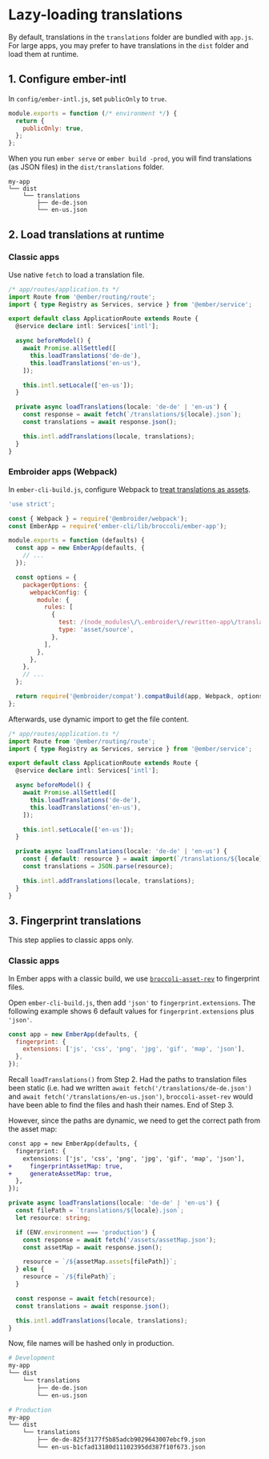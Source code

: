 # Lazy-loading translations

By default, translations in the `translations` folder are bundled with `app.js`. For large apps, you may prefer to have translations in the `dist` folder and load them at runtime.


## 1. Configure ember-intl

In `config/ember-intl.js`, set `publicOnly` to `true`.

```js
module.exports = function (/* environment */) {
  return {
    publicOnly: true,
  };
};
```

When you run `ember serve` or `ember build -prod`, you will find translations (as JSON files) in the `dist/translations` folder.

```
my-app
└── dist
    └── translations
        ├── de-de.json
        └── en-us.json
```


## 2. Load translations at runtime

### Classic apps

Use native `fetch` to load a translation file.

```ts
/* app/routes/application.ts */
import Route from '@ember/routing/route';
import { type Registry as Services, service } from '@ember/service';

export default class ApplicationRoute extends Route {
  @service declare intl: Services['intl'];

  async beforeModel() {
    await Promise.allSettled([
      this.loadTranslations('de-de'),
      this.loadTranslations('en-us'),
    ]);

    this.intl.setLocale(['en-us']);
  }

  private async loadTranslations(locale: 'de-de' | 'en-us') {
    const response = await fetch(`/translations/${locale}.json`);
    const translations = await response.json();

    this.intl.addTranslations(locale, translations);
  }
}
```


### Embroider apps (Webpack)

In `ember-cli-build.js`, configure Webpack to [treat translations as assets](https://webpack.js.org/guides/asset-modules/).

```js
'use strict';

const { Webpack } = require('@embroider/webpack');
const EmberApp = require('ember-cli/lib/broccoli/ember-app');

module.exports = function (defaults) {
  const app = new EmberApp(defaults, {
    // ...
  });

  const options = {
    packagerOptions: {
      webpackConfig: {
        module: {
          rules: [
            {
              test: /(node_modules\/\.embroider\/rewritten-app\/translations\/)(.*\.json)$/,
              type: 'asset/source',
            },
          ],
        },
      },
    },
    // ...
  };

  return require('@embroider/compat').compatBuild(app, Webpack, options);
};
```

Afterwards, use dynamic import to get the file content.

```ts
/* app/routes/application.ts */
import Route from '@ember/routing/route';
import { type Registry as Services, service } from '@ember/service';

export default class ApplicationRoute extends Route {
  @service declare intl: Services['intl'];

  async beforeModel() {
    await Promise.allSettled([
      this.loadTranslations('de-de'),
      this.loadTranslations('en-us'),
    ]);

    this.intl.setLocale(['en-us']);
  }

  private async loadTranslations(locale: 'de-de' | 'en-us') {
    const { default: resource } = await import(`/translations/${locale}.json`);
    const translations = JSON.parse(resource);

    this.intl.addTranslations(locale, translations);
  }
}
```


## 3. Fingerprint translations

This step applies to classic apps only.

### Classic apps

In Ember apps with a classic build, we use [`broccoli-asset-rev`](https://github.com/ember-cli/broccoli-asset-rev) to fingerprint files.

Open `ember-cli-build.js`, then add `'json'` to `fingerprint.extensions`. The following example shows 6 default values for `fingerprint.extensions` plus `'json'`.

```js
const app = new EmberApp(defaults, {
  fingerprint: {
    extensions: ['js', 'css', 'png', 'jpg', 'gif', 'map', 'json'],
  },
});
```

Recall `loadTranslations()` from Step 2. Had the paths to translation files been static (i.e. had we written `await fetch('/translations/de-de.json')` and `await fetch('/translations/en-us.json')`, `broccoli-asset-rev` would have been able to find the files and hash their names. End of Step 3.

However, since the paths are dynamic, we need to get the correct path from the asset map:

```diff
const app = new EmberApp(defaults, {
  fingerprint: {
    extensions: ['js', 'css', 'png', 'jpg', 'gif', 'map', 'json'],
+     fingerprintAssetMap: true,
+     generateAssetMap: true,
  },
});
```

```ts
private async loadTranslations(locale: 'de-de' | 'en-us') {
  const filePath = `translations/${locale}.json`;
  let resource: string;

  if (ENV.environment === 'production') {
    const response = await fetch('/assets/assetMap.json');
    const assetMap = await response.json();

    resource = `/${assetMap.assets[filePath]}`;
  } else {
    resource = `/${filePath}`;
  }

  const response = await fetch(resource);
  const translations = await response.json();

  this.intl.addTranslations(locale, translations);
}
```

Now, file names will be hashed only in production.

```sh
# Development
my-app
└── dist
    └── translations
        ├── de-de.json
        └── en-us.json
```

```sh
# Production
my-app
└── dist
    └── translations
        ├── de-de-825f3177f5b85adcb9029643007ebcf9.json
        └── en-us-b1cfad13180d11102395dd387f10f673.json
```
